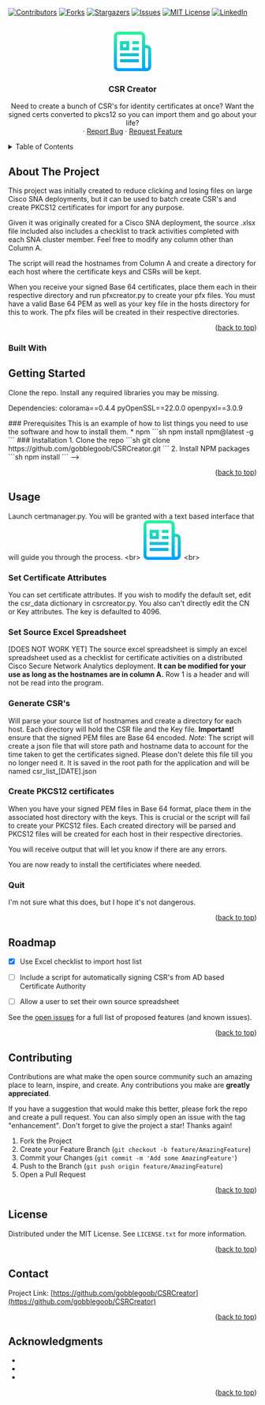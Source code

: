 <div id="top"></div>
<!--
*** Thanks for checking out the Best-README-Template. If you have a suggestion
*** that would make this better, please fork the repo and create a pull request
*** or simply open an issue with the tag "enhancement".
*** Don't forget to give the project a star!
*** Thanks again! Now go create something AMAZING! :D
-->



<!-- PROJECT SHIELDS -->
<!--
*** I'm using markdown "reference style" links for readability.
*** Reference links are enclosed in brackets [ ] instead of parentheses ( ).
*** See the bottom of this document for the declaration of the reference variables
*** for contributors-url, forks-url, etc. This is an optional, concise syntax you may use.
*** https://www.markdownguide.org/basic-syntax/#reference-style-links
-->
[![Contributors][contributors-shield]][contributors-url]
[![Forks][forks-shield]][forks-url]
[![Stargazers][stars-shield]][stars-url]
[![Issues][issues-shield]][issues-url]
[![MIT License][license-shield]][license-url]
[![LinkedIn][linkedin-shield]][linkedin-url]



<!-- PROJECT LOGO -->
<br />
<div align="center">
  <a href="https://github.com/gobblegoob/CSRCreator">
    <img src="images/logo.png" alt="Logo" width="80" height="80">
  </a>

<h3 align="center">CSR Creator</h3>

  <p align="center">
    Need to create a bunch of CSR's for identity certificates at once?  Want the signed certs converted to pkcs12 so you can import them and go about your life?  
    <br />
    <!--<a href="https://github.com/gobblegoob/CSRCreator"><strong>Explore the docs »</strong></a>
    <br />
    <br />
    <a href="https://github.com/gobblegoob/CSRCreator">View Demo</a>-->
    ·
    <a href="https://github.com/gobblegoob/CSRCreator/issues">Report Bug</a>
    ·
    <a href="https://github.com/gobblegoob/CSRCreator/issues">Request Feature</a>
  </p>
</div>



<!-- TABLE OF CONTENTS -->
<details>
  <summary>Table of Contents</summary>
  <ol>
    <li>
      <a href="#about-the-project">About The Project</a>
      <ul>
        <li><a href="#built-with">Built With</a></li>
      </ul>
    </li>
    <li>
      <a href="#getting-started">Getting Started</a>
      <ul>
        <li><a href="#prerequisites">Prerequisites</a></li>
        <li><a href="#installation">Installation</a></li>
      </ul>
    </li>
    <li><a href="#usage">Usage</a></li>
    <li><a href="#roadmap">Roadmap</a></li>
    <li><a href="#contributing">Contributing</a></li>
    <li><a href="#license">License</a></li>
    <li><a href="#contact">Contact</a></li>
    <li><a href="#acknowledgments">Acknowledgments</a></li>
  </ol>
</details>



<!-- ABOUT THE PROJECT -->
## About The Project

<!--[![Product Name Screen Shot][product-screenshot]](https://example.com)-->

<!--Here's a blank template to get started: To avoid retyping too much info. Do a search and replace with your text editor for the following: `gobblegoob`, `CSRCreator`, `twitter_handle`, `linkedin_username`, `email_client`, `email`, `CSR Creator`, `project_description`-->
This project was initially created to reduce clicking and losing files on large Cisco SNA deployments, but it can be used to batch create CSR's and create PKCS12 certificates for import for any purpose.

Given it was originally created for a Cisco SNA deployment, the source .xlsx file included also includes a checklist to track activities completed with each SNA cluster member.   Feel free to modify any column other than Column A.

The script will read the hostnames from Column A and create a directory for each host where the certificate keys and CSRs will be kept.

When you receive your signed Base 64 certificates, place them each in their respective directory and run pfxcreator.py to create your pfx files.  You must have a valid Base 64 PEM as well as your key file in the hosts directory for this to work.  The pfx files will be created in their respective directories.

<p align="right">(<a href="#top">back to top</a>)</p>



### Built With
<!--
* [Next.js](https://nextjs.org/)
* [React.js](https://reactjs.org/)
* [Vue.js](https://vuejs.org/)
* [Angular](https://angular.io/)
* [Svelte](https://svelte.dev/)
* [Laravel](https://laravel.com)
* [Bootstrap](https://getbootstrap.com)
* [JQuery](https://jquery.com)

<p align="right">(<a href="#top">back to top</a>)</p>
-->


<!-- GETTING STARTED -->
## Getting Started

Clone the repo.  Install any required libraries you may be missing.

Dependencies:
colorama==0.4.4
pyOpenSSL==22.0.0
openpyxl==3.0.9

<!-->
### Prerequisites

This is an example of how to list things you need to use the software and how to install them.
* npm
  ```sh
  npm install npm@latest -g
  ```

### Installation

1. Clone the repo
   ```sh
   git clone https://github.com/gobblegoob/CSRCreator.git
   ```
2. Install NPM packages
   ```sh
   npm install
   ```
-->
<p align="right">(<a href="#top">back to top</a>)</p>



<!-- USAGE EXAMPLES -->

## Usage

Launch certmanager.py.  You will be granted with a text based interface that will guide you through the process.
<br\>
<img src="images/logo.png" alt="Logo" width="80" height="80">
<br\>
<h3>Set Certificate Attributes</h3>
You can set certificate attributes.  If you wish to modify the default set, edit the csr_data dictionary in csrcreator.py.  You also can't directly edit the CN or Key attributes.  The key is defaulted to 4096.

<h3>Set Source Excel Spreadsheet</h3>
[DOES NOT WORK YET] The source excel spreadsheet is simply an excel spreadsheet used as a checklist for certificate activities on a distributed Cisco Secure Network Analytics deployment.
<b>It can be modified for your use as long as the hostnames are in column A.</b>  Row 1 is a header and will not be read into the program. 

<h3>Generate CSR's</h3>
Will parse your source list of hostnames and create a directory for each host.
Each directory will hold the CSR file and the Key file.  
<b>Important! </b>ensure that the signed PEM files are Base 64 encoded.
<i>Note:</i> The script will create a json file that will store path and hostname data to account for the time taken to get the certificates signed.  Please don't delete this file till you no longer need it.  It is saved in the root path for the application and will be named csr_list_[DATE].json

<h3>Create PKCS12 certificates</h3>
When you have your signed PEM files in Base 64 format, place them in the associated host directory with the keys.  This is crucial or the script will fail to create your PKCS12 files.
Each created directory will be parsed and PKCS12 files will be created for each host in their respective directories.  

You will receive output that will let you know if there are any errors.  

You are now ready to install the certificiates where needed.

<h3>Quit</h3>
I'm not sure what this does, but I hope it's not dangerous.



<p align="right">(<a href="#top">back to top</a>)</p>



<!-- ROADMAP -->
## Roadmap

- [x] Use Excel checklist to import host list
- [ ] Include a script for automatically signing CSR's from AD based Certificate Authority
- [ ] Allow a user to set their own source spreadsheet


See the [open issues](https://github.com/gobblegoob/CSRCreator/issues) for a full list of proposed features (and known issues).

<p align="right">(<a href="#top">back to top</a>)</p>



<!-- CONTRIBUTING -->
## Contributing

Contributions are what make the open source community such an amazing place to learn, inspire, and create. Any contributions you make are **greatly appreciated**.

If you have a suggestion that would make this better, please fork the repo and create a pull request. You can also simply open an issue with the tag "enhancement".
Don't forget to give the project a star! Thanks again!

1. Fork the Project
2. Create your Feature Branch (`git checkout -b feature/AmazingFeature`)
3. Commit your Changes (`git commit -m 'Add some AmazingFeature'`)
4. Push to the Branch (`git push origin feature/AmazingFeature`)
5. Open a Pull Request

<p align="right">(<a href="#top">back to top</a>)</p>



<!-- LICENSE -->
## License

Distributed under the MIT License. See `LICENSE.txt` for more information.

<p align="right">(<a href="#top">back to top</a>)</p>



<!-- CONTACT -->
## Contact


Project Link: [https://github.com/gobblegoob/CSRCreator](https://github.com/gobblegoob/CSRCreator)

<p align="right">(<a href="#top">back to top</a>)</p>



<!-- ACKNOWLEDGMENTS -->
## Acknowledgments

* []()
* []()
* []()

<p align="right">(<a href="#top">back to top</a>)</p>



<!-- MARKDOWN LINKS & IMAGES -->
<!-- https://www.markdownguide.org/basic-syntax/#reference-style-links -->
[contributors-shield]: https://img.shields.io/github/contributors/gobblegoob/CSRCreator.svg?style=for-the-badge
[contributors-url]: https://github.com/gobblegoob/CSRCreator/graphs/contributors
[forks-shield]: https://img.shields.io/github/forks/gobblegoob/CSRCreator.svg?style=for-the-badge
[forks-url]: https://github.com/gobblegoob/CSRCreator/network/members
[stars-shield]: https://img.shields.io/github/stars/gobblegoob/CSRCreator.svg?style=for-the-badge
[stars-url]: https://github.com/gobblegoob/CSRCreator/stargazers
[issues-shield]: https://img.shields.io/github/issues/gobblegoob/CSRCreator.svg?style=for-the-badge
[issues-url]: https://github.com/gobblegoob/CSRCreator/issues
[license-shield]: https://img.shields.io/github/license/gobblegoob/CSRCreator.svg?style=for-the-badge
[license-url]: https://github.com/gobblegoob/CSRCreator/blob/master/LICENSE.txt
[linkedin-shield]: https://img.shields.io/badge/-LinkedIn-black.svg?style=for-the-badge&logo=linkedin&colorB=555
[linkedin-url]: https://linkedin.com/in/linkedin_username
[product-screenshot]: images/screenshot.png
